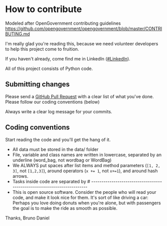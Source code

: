 # How to contribute

Modeled after OpenGovernment contributing guidelines https://github.com/opengovernment/opengovernment/blob/master/CONTRIBUTING.md

I'm really glad you're reading this, because we need volunteer developers to help this project come to fruition.

If you haven't already, come find me in LinkedIn ([#LinkedIn](https://www.linkedin.com/in/bruno-daniel-pinheiro-de-oliveira-b4024859/)).

All of this project consists of Python code.

## Submitting changes
Please send a [GitHub Pull Request](https://https://github.com/brunodpoliveira/twittter-sentiment-analysis/pulls/new/main) with a clear list of what you've done. Please follow our coding conventions (below)

Always write a clear log message for your commits.

## Coding conventions

Start reading the code and you'll get the hang of it.

  * All data must be stored in the data/ folder
  * File, variable and class names are written in lowercase, separated by an underline (word_bag, not wordbag or WordBag)
  * We ALWAYS put spaces after list items and method parameters (`[1, 2, 3]`, not `[1,2,3]`), around operators (`x += 1`, not `x+=1`), and around hash arrows.
  * Tasks inside code are separated by # ------------------------------------------------------------------------
  * This is open source software. Consider the people who will read your code, and make it look nice for them. It's sort of like driving a car: Perhaps you love doing donuts when you're alone, but with passengers the goal is to make the ride as smooth as possible.
  
Thanks,
Bruno Daniel
